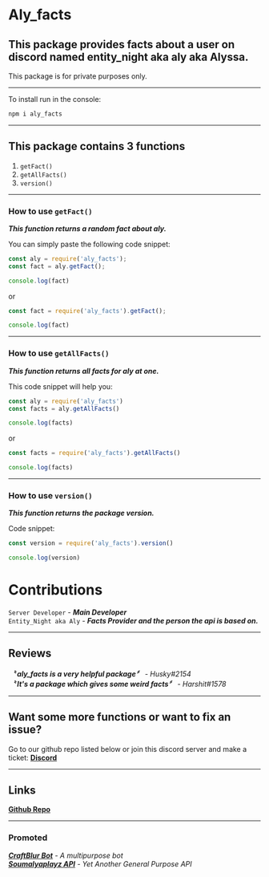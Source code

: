 # Aly_facts
This package provides facts about a user on discord named entity_night aka aly aka Alyssa.
---
This package is for private purposes only.

---

To install run in the console:
```bash
npm i aly_facts
```
---
## This package contains 3 functions <br>
1. `getFact()`
2. `getAllFacts()`
3. `version()`
---
### How to use `getFact()`

***This function returns a random fact about aly.*** <br>

You can simply paste the following code snippet:
```js
const aly = require('aly_facts');
const fact = aly.getFact();

console.log(fact)
```
or
```js
const fact = require('aly_facts').getFact();

console.log(fact)
```
---
### How to use `getAllFacts()`

***This function returns all facts for aly at one.***

This code snippet will help you:
```js
const aly = require('aly_facts')
const facts = aly.getAllFacts()

console.log(facts)
```
or
```js
const facts = require('aly_facts').getAllFacts()

console.log(facts)
```
---
### How to use `version()`

***This function returns the package version.***

Code snippet:
```js
const version = require('aly_facts').version()

console.log(version)
```

# Contributions
`Server Developer` - ***Main Developer*** <br>
`Entity_Night aka Aly` - ***Facts Provider and the person the api is based on.***

---

## Reviews
***〝 aly_facts is a very helpful package〞*** - *Husky#2154* <br>
***〝 It's a package which gives some weird facts〞*** - *Harshit#1578*

---

## Want some more functions or want to fix an issue?

Go to our github repo listed below or join this discord server and make a ticket: 
****[Discord](https://discord.gg/VqA92g8)****

---

## Links

**[Github Repo]**

---

### Promoted
***[CraftBlur Bot]** - A multipurpose bot*<br>
***[Soumalyaplayz API]** - Yet Another General Purpose API*

[Github Repo]: https://github.com/ServerDeveloper9447/aly_facts.git
[CraftBlur Bot]: https://craftblur.glitch.me
[Soumalyaplayz API]: https://api.soumalyaplayz.repl.co
